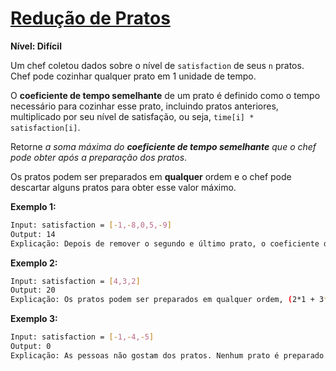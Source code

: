 # [Redução de Pratos](https://leetcode.com/problems/reducing-dishes/)

**Nível: Difícil**

Um chef coletou dados sobre o nível de `satisfaction` de seus `n` pratos. Chef pode cozinhar qualquer prato em 1 unidade de tempo.

O **coeficiente de tempo semelhante** de um prato é definido como o tempo necessário para cozinhar esse prato, incluindo pratos anteriores, multiplicado por seu nível de satisfação, ou seja, `time[i] * satisfaction[i]`.

Retorne *a soma máxima do **coeficiente de tempo semelhante** que o chef pode obter após a preparação dos pratos*.

Os pratos podem ser preparados em **qualquer** ordem e o chef pode descartar alguns pratos para obter esse valor máximo.


**Exemplo 1:**

``` bash
Input: satisfaction = [-1,-8,0,5,-9]
Output: 14
Explicação: Depois de remover o segundo e último prato, o coeficiente de tempo igual total máximo será igual a (-1*1 + 0* 2 + 5*3 = 14). Cada prato é preparado em uma unidade de tempo.
```

**Exemplo 2:**

``` bash
Input: satisfaction = [4,3,2]
Output: 20
Explicação: Os pratos podem ser preparados em qualquer ordem, (2*1 + 3*2 + 4*3 = 20)
```

**Exemplo 3:**

``` bash
Input: satisfaction = [-1,-4,-5]
Output: 0
Explicação: As pessoas não gostam dos pratos. Nenhum prato é preparado.
```